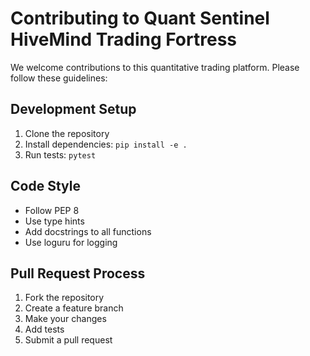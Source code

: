# Contributing to Quant Sentinel HiveMind Trading Fortress

We welcome contributions to this quantitative trading platform. Please follow these guidelines:

## Development Setup
1. Clone the repository
2. Install dependencies: `pip install -e .`
3. Run tests: `pytest`

## Code Style
- Follow PEP 8
- Use type hints
- Add docstrings to all functions
- Use loguru for logging

## Pull Request Process
1. Fork the repository
2. Create a feature branch
3. Make your changes
4. Add tests
5. Submit a pull request
